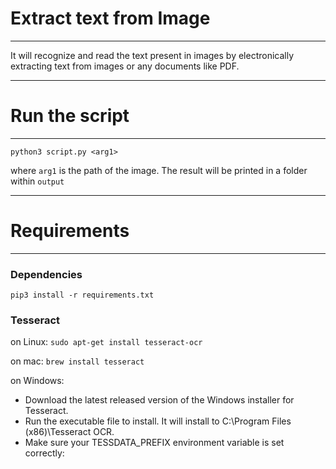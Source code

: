 # Extract text from Image
-------------------------

It will recognize and read the text present in images by electronically extracting text from images or any documents like PDF.

---

# Run the script
----------------

```
python3 script.py <arg1>
```
where ```arg1``` is the path of the image.
The result will be printed in a folder within ```output```

---

# Requirements
--------------

### Dependencies 

```pip3 install -r requirements.txt```

### Tesseract

on Linux: ```sudo apt-get install tesseract-ocr```

on mac: ```brew install tesseract```

on Windows:
 - Download the latest released version of the Windows installer for Tesseract.
 - Run the executable file to install. It will install to C:\Program Files (x86)\Tesseract OCR.
 - Make sure your TESSDATA_PREFIX environment variable is set correctly:
